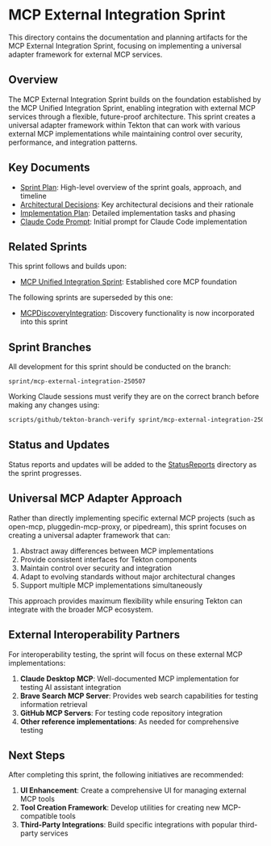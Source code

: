 # MCP External Integration Sprint

This directory contains the documentation and planning artifacts for the MCP External Integration Sprint, focusing on implementing a universal adapter framework for external MCP services.

## Overview

The MCP External Integration Sprint builds on the foundation established by the MCP Unified Integration Sprint, enabling integration with external MCP services through a flexible, future-proof architecture. This sprint creates a universal adapter framework within Tekton that can work with various external MCP implementations while maintaining control over security, performance, and integration patterns.

## Key Documents

- [Sprint Plan](./SprintPlan.md): High-level overview of the sprint goals, approach, and timeline
- [Architectural Decisions](./ArchitecturalDecisions.md): Key architectural decisions and their rationale
- [Implementation Plan](./ImplementationPlan.md): Detailed implementation tasks and phasing
- [Claude Code Prompt](./ClaudeCodePrompt.md): Initial prompt for Claude Code implementation

## Related Sprints

This sprint follows and builds upon:
- [MCP Unified Integration Sprint](../MCP_Unified_Integration_Sprint): Established core MCP foundation

The following sprints are superseded by this one:
- [MCPDiscoveryIntegration](../Superceeded/MCPDiscoveryIntegration): Discovery functionality is now incorporated into this sprint

## Sprint Branches

All development for this sprint should be conducted on the branch:

```
sprint/mcp-external-integration-250507
```

Working Claude sessions must verify they are on the correct branch before making any changes using:

```bash
scripts/github/tekton-branch-verify sprint/mcp-external-integration-250507
```

## Status and Updates

Status reports and updates will be added to the [StatusReports](./StatusReports) directory as the sprint progresses.

## Universal MCP Adapter Approach

Rather than directly implementing specific external MCP projects (such as open-mcp, pluggedin-mcp-proxy, or pipedream), this sprint focuses on creating a universal adapter framework that can:

1. Abstract away differences between MCP implementations
2. Provide consistent interfaces for Tekton components
3. Maintain control over security and integration
4. Adapt to evolving standards without major architectural changes
5. Support multiple MCP implementations simultaneously

This approach provides maximum flexibility while ensuring Tekton can integrate with the broader MCP ecosystem.

## External Interoperability Partners

For interoperability testing, the sprint will focus on these external MCP implementations:

1. **Claude Desktop MCP**: Well-documented MCP implementation for testing AI assistant integration
2. **Brave Search MCP Server**: Provides web search capabilities for testing information retrieval
3. **GitHub MCP Servers**: For testing code repository integration
4. **Other reference implementations**: As needed for comprehensive testing

## Next Steps

After completing this sprint, the following initiatives are recommended:

1. **UI Enhancement**: Create a comprehensive UI for managing external MCP tools
2. **Tool Creation Framework**: Develop utilities for creating new MCP-compatible tools
3. **Third-Party Integrations**: Build specific integrations with popular third-party services